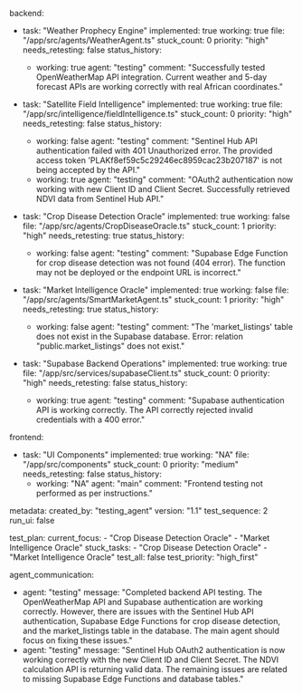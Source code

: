 backend:
  - task: "Weather Prophecy Engine"
    implemented: true
    working: true
    file: "/app/src/agents/WeatherAgent.ts"
    stuck_count: 0
    priority: "high"
    needs_retesting: false
    status_history:
      - working: true
        agent: "testing"
        comment: "Successfully tested OpenWeatherMap API integration. Current weather and 5-day forecast APIs are working correctly with real African coordinates."

  - task: "Satellite Field Intelligence"
    implemented: true
    working: true
    file: "/app/src/intelligence/fieldIntelligence.ts"
    stuck_count: 0
    priority: "high"
    needs_retesting: false
    status_history:
      - working: false
        agent: "testing"
        comment: "Sentinel Hub API authentication failed with 401 Unauthorized error. The provided access token 'PLAKf8ef59c5c29246ec8959cac23b207187' is not being accepted by the API."
      - working: true
        agent: "testing"
        comment: "OAuth2 authentication now working with new Client ID and Client Secret. Successfully retrieved NDVI data from Sentinel Hub API."

  - task: "Crop Disease Detection Oracle"
    implemented: true
    working: false
    file: "/app/src/agents/CropDiseaseOracle.ts"
    stuck_count: 1
    priority: "high"
    needs_retesting: true
    status_history:
      - working: false
        agent: "testing"
        comment: "Supabase Edge Function for crop disease detection was not found (404 error). The function may not be deployed or the endpoint URL is incorrect."

  - task: "Market Intelligence Oracle"
    implemented: true
    working: false
    file: "/app/src/agents/SmartMarketAgent.ts"
    stuck_count: 1
    priority: "high"
    needs_retesting: true
    status_history:
      - working: false
        agent: "testing"
        comment: "The 'market_listings' table does not exist in the Supabase database. Error: relation \"public.market_listings\" does not exist."

  - task: "Supabase Backend Operations"
    implemented: true
    working: true
    file: "/app/src/services/supabaseClient.ts"
    stuck_count: 0
    priority: "high"
    needs_retesting: false
    status_history:
      - working: true
        agent: "testing"
        comment: "Supabase authentication API is working correctly. The API correctly rejected invalid credentials with a 400 error."

frontend:
  - task: "UI Components"
    implemented: true
    working: "NA"
    file: "/app/src/components"
    stuck_count: 0
    priority: "medium"
    needs_retesting: false
    status_history:
      - working: "NA"
        agent: "main"
        comment: "Frontend testing not performed as per instructions."

metadata:
  created_by: "testing_agent"
  version: "1.1"
  test_sequence: 2
  run_ui: false

test_plan:
  current_focus:
    - "Crop Disease Detection Oracle"
    - "Market Intelligence Oracle"
  stuck_tasks:
    - "Crop Disease Detection Oracle"
    - "Market Intelligence Oracle"
  test_all: false
  test_priority: "high_first"

agent_communication:
  - agent: "testing"
    message: "Completed backend API testing. The OpenWeatherMap API and Supabase authentication are working correctly. However, there are issues with the Sentinel Hub API authentication, Supabase Edge Functions for crop disease detection, and the market_listings table in the database. The main agent should focus on fixing these issues."
  - agent: "testing"
    message: "Sentinel Hub OAuth2 authentication is now working correctly with the new Client ID and Client Secret. The NDVI calculation API is returning valid data. The remaining issues are related to missing Supabase Edge Functions and database tables."